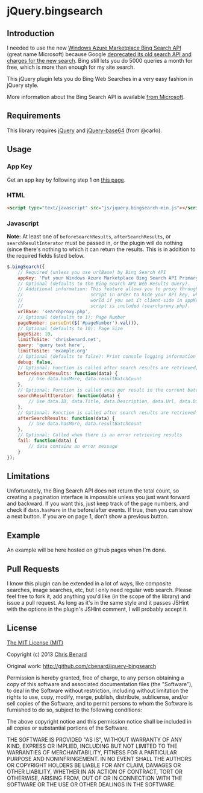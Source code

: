 jQuery.bingsearch
=================

Introduction
------------

I needed to use the new [Windows Azure Marketplace Bing Search API][1] (great
name Microsoft) because Google [deprecated its old search API and charges for
the new search][5]. Bing still lets you do 5000 queries a month for free, which
is more than enough for my site search.

This jQuery plugin lets you do Bing Web Searches in a very easy fashion in
jQuery style.

More information about the Bing Search API is available [from Microsoft](http://www.bing.com/developers/s/APIBasics.html).

[1]: <http://datamarket.azure.com/dataset/bing/search>

[5]: <http://stackoverflow.com/questions/6405942/google-search-api-site-limit>

Requirements
------------

This library requires [jQuery][7] and [jQuery-base64][6] (from @carlo).

[6]: <https://github.com/carlo/jquery-base64>

[7]: <http://jquery.com/>

Usage
-----

### App Key

Get an app key by following step 1 on [this page][8].

[8]: <http://blog.jongallant.com/2012/07/bing-search-api-azure-csharp.html>

### HTML

```html
<script type="text/javascript" src="js/jquery.bingsearch-min.js"></script>
```

### Javascript

**Note:** At least one of `beforeSearchResults`, `afterSearchResults`, or `searchResultInterator`
must be passed in, or the plugin will do nothing (since there's nothing to which it can return
the results. This is in addition to the required fields listed below.

```js
$.bingSearch({
	// Required (unless you use urlBase) by Bing Search API
	appKey: 'Put your Windows Azure Marketplace Bing Search API Primary Account Key here'
	// Optional (defaults to the Bing Search API Web Results Query).
	// Additional information: This feature allows you to proxy through a server-side
	//                         script in order to hide your API key, which is exposed to the
	//                         world if you set it client-side in appKey. An example PHP
	//                         script is included (searchproxy.php).
	urlBase: 'searchproxy.php',
	// Optional (defaults to 1): Page Number
	pageNumber: parseInt($('#pageNumber').val()),
	// Optional (defaults to 10): Page Size
	pageSize: 10,
	limitToSite: 'chrisbenard.net',
	query: 'query text here',
	limitToSite: 'example.org'
	// Optional (defaults to false): Print console logging information about search results
	debug: false,
	// Optional: Function is called after search results are retrieved, but before the interator is called
	beforeSearchResults: function(data) {
		// Use data.hasMore, data.resultBatchCount
	},
	// Optional: Function is called once per result in the current batch
	searchResultIterator: function(data) {
		// Use data.ID, data.Title, data.Description, data.Url, data.DisplayUrl, data.Metadata.Type (check for undefined)
	},
	// Optional: Function is called after search results are retrieved and after all instances of the interator are called
	afterSearchResults: function(data) {
		// Use data.hasMore, data.resultBatchCount
	},
	// Optional: Called when there is an error retrieving results
	fail: function(data) {
		// data contains an error message
	}
});
```

Limitations
-----------

Unfortunately, the Bing Search API does not return the total count, so creating
a pagination interface is impossible unless you just want forward and backward.
If you want this, just keep track of the page numbers, and check if
`data.hasMore` in the before/after events. If true, then you can show a next
button. If you are on page 1, don't show a previous button.

Example
-------

An example will be here hosted on github pages when I'm done.

Pull Requests
-------------

I know this plugin can be extended in a lot of ways, like composite searches,
image searches, etc, but I only need regular web search. Please feel free to
fork it, add anything you'd like (in the scope of the library) and issue a pull
request. As long as it's in the same style and it passes JSHint with the options
in the plugin's JSHint comment, I will probably accept it.

License
-------

[The MIT License (MIT)][2]

[2]: <http://opensource.org/licenses/MIT>

Copyright (c) 2013 [Chris Benard][3]

[3]: <http://chrisbenard.net>

Original work: http://github.com/cbenard/jquery-bingsearch

Permission is hereby granted, free of charge, to any person obtaining a copy of
this software and associated documentation files (the "Software"), to deal in
the Software without restriction, including without limitation the rights to
use, copy, modify, merge, publish, distribute, sublicense, and/or sell copies of
the Software, and to permit persons to whom the Software is furnished to do so,
subject to the following conditions:

The above copyright notice and this permission notice shall be included in all
copies or substantial portions of the Software.

THE SOFTWARE IS PROVIDED "AS IS", WITHOUT WARRANTY OF ANY KIND, EXPRESS OR
IMPLIED, INCLUDING BUT NOT LIMITED TO THE WARRANTIES OF MERCHANTABILITY, FITNESS
FOR A PARTICULAR PURPOSE AND NONINFRINGEMENT. IN NO EVENT SHALL THE AUTHORS OR
COPYRIGHT HOLDERS BE LIABLE FOR ANY CLAIM, DAMAGES OR OTHER LIABILITY, WHETHER
IN AN ACTION OF CONTRACT, TORT OR OTHERWISE, ARISING FROM, OUT OF OR IN
CONNECTION WITH THE SOFTWARE OR THE USE OR OTHER DEALINGS IN THE SOFTWARE.
